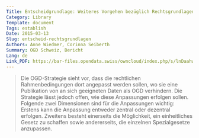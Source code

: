 ```yaml
---
Title: Entscheidgrundlage: Weiteres Vorgehen bezüglich Rechtsgrundlagen für die Publikation von Daten als OGD
Category: Library
Template: document
Tags: establish
Date: 2015-03-13
Slug: entscheid-rechtsgrundlagen
Authors: Anne Wiedmer, Corinna Seiberth
Summary: OGD Schweiz, Bericht
Lang: de
Link_PDF: https://bar-files.opendata.swiss/owncloud/index.php/s/lnDaahw9qOuVUHo
---
```


> Die OGD-Strategie sieht vor, dass die rechtlichen Rahmenbedingungen dort angepasst werden sollen, wo sie eine Publikation von an sich geeigneten Daten als OGD verhindern. Die Strategie lässt jedoch offen, wie diese Anpassungen erfolgen sollen. Folgende zwei Dimensionen sind für die Anpassungen wichtig: Erstens kann die Anpassung entweder zentral oder dezentral erfolgen. Zweitens besteht einerseits die Möglichkeit, ein einheitliches Gesetz zu schaffen sowie andererseits, die einzelnen Spezialgesetze anzupassen.

